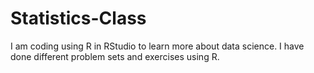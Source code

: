 # Statistics-Class
I am coding using R in RStudio to learn more about data science. I have done different problem sets and exercises using R. 
